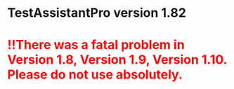 # TestAssistantPro version 1.82

# <span style="color:red">!!There was a fatal problem in Version 1.8, Version 1.9, Version 1.10. Please do not use absolutely.</span>
